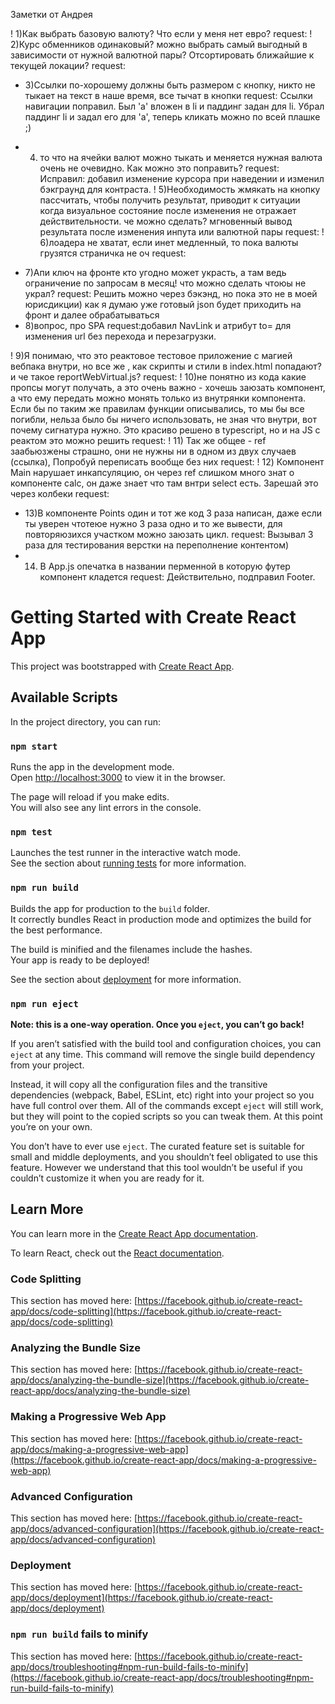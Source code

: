 Заметки от Андрея

! 1)Как выбрать базовую валюту? Что если у меня нет евро?
    request:
! 2)Курс обменников одинаковый? можно выбрать самый выгодный в зависимости от нужной валютной пары? Отсортировать ближайшие к текущей локации?
    request:
+ 3)Ссылки по-хорошему должны быть размером с кнопку, никто не тыкает на текст в наше время, все тычат в кнопки
    request: Ссылки навигации поправил. Был 'а' вложен в li и паддинг задан для li. Убрал паддинг li и задал его для 'a', теперь кликать можно по всей плашке ;)
- 4) то что на ячейки валют можно тыкать и меняется нужная валюта очень не очевидно. Как можно это поправить?
    request: Исправил: добавил изменение курсора при наведении и изменил бэкграунд для контраста.
! 5)Необходимость жмякать на кнопку пассчитать, чтобы получить результат, приводит к ситуации когда визуальное состояние после изменения не отражает действительности. че можно сделать? мгновенный вывод результата после изменения инпута или валютной пары
    request:
! 6)лоадера не хватат, если инет медленный, то пока валюты грузятся страничка не оч
    request:
+ 7)Апи ключ на фронте кто угодно может украсть, а там ведь ограничение по запросам в месяц! что можно сделать чтоюы не украл?
    request: Решить можно через бэкэнд, но пока это не в моей юрисдикции) как я думаю уже готовый json будет приходить на фронт и далее обрабатываться
+ 8)вопрос, про SPA
    request:добавил NavLink и атрибут to= для изменения url без перехода и перезагрузки.
    
! 9)Я понимаю, что это реактовое тестовое приложение с магией вебпака внутри, но все же , как скрипты и стили в index.html попадают? и че такое reportWebVirtual.js?
    request:
! 10)не понятно из кода какие пропсы могут получать, а это очень важно - хочешь заюзать компонент, а что ему передать можно монять только из внутрянки компонента. Если бы по таким же правилам функции описывались, то мы бы все погибли, нельза было бы ничего использовать, не зная что внутри, вот почему сигнатура нужно. Это красиво решено в typescript, но и на JS с реактом это можно решить
    request:
! 11) Так же общее - ref заабьюзжены страшно, они не нужны ни в одном из двух случаев (ссылка), Попробуй переписать вообще без них
    request:
! 12) Компонент Main нарушает инкапсуляцию, он через ref слишком много знат о компоненте calc, он даже знает что там внтри select есть. Зарешай это через колбеки
    request:
+ 13)В компоненте Points один и тот же код 3 раза написан, даже если ты уверен чтотеюе нужно 3 раза одно и то же вывести, для повторяюзихся участком можно заюзать цикл.
    request: Вызывал 3 раза для тестирования верстки на переполнение контентом) 
+ 14) В App.js опечатка в названии перменной в которую футер компонент кладется
    request: Действительно, подправил Footer.



# Getting Started with Create React App

This project was bootstrapped with [Create React App](https://github.com/facebook/create-react-app).

## Available Scripts

In the project directory, you can run:

### `npm start`

Runs the app in the development mode.\
Open [http://localhost:3000](http://localhost:3000) to view it in the browser.

The page will reload if you make edits.\
You will also see any lint errors in the console.

### `npm test`

Launches the test runner in the interactive watch mode.\
See the section about [running tests](https://facebook.github.io/create-react-app/docs/running-tests) for more information.

### `npm run build`

Builds the app for production to the `build` folder.\
It correctly bundles React in production mode and optimizes the build for the best performance.

The build is minified and the filenames include the hashes.\
Your app is ready to be deployed!

See the section about [deployment](https://facebook.github.io/create-react-app/docs/deployment) for more information.

### `npm run eject`

**Note: this is a one-way operation. Once you `eject`, you can’t go back!**

If you aren’t satisfied with the build tool and configuration choices, you can `eject` at any time. This command will remove the single build dependency from your project.

Instead, it will copy all the configuration files and the transitive dependencies (webpack, Babel, ESLint, etc) right into your project so you have full control over them. All of the commands except `eject` will still work, but they will point to the copied scripts so you can tweak them. At this point you’re on your own.

You don’t have to ever use `eject`. The curated feature set is suitable for small and middle deployments, and you shouldn’t feel obligated to use this feature. However we understand that this tool wouldn’t be useful if you couldn’t customize it when you are ready for it.

## Learn More

You can learn more in the [Create React App documentation](https://facebook.github.io/create-react-app/docs/getting-started).

To learn React, check out the [React documentation](https://reactjs.org/).

### Code Splitting

This section has moved here: [https://facebook.github.io/create-react-app/docs/code-splitting](https://facebook.github.io/create-react-app/docs/code-splitting)

### Analyzing the Bundle Size

This section has moved here: [https://facebook.github.io/create-react-app/docs/analyzing-the-bundle-size](https://facebook.github.io/create-react-app/docs/analyzing-the-bundle-size)

### Making a Progressive Web App

This section has moved here: [https://facebook.github.io/create-react-app/docs/making-a-progressive-web-app](https://facebook.github.io/create-react-app/docs/making-a-progressive-web-app)

### Advanced Configuration

This section has moved here: [https://facebook.github.io/create-react-app/docs/advanced-configuration](https://facebook.github.io/create-react-app/docs/advanced-configuration)

### Deployment

This section has moved here: [https://facebook.github.io/create-react-app/docs/deployment](https://facebook.github.io/create-react-app/docs/deployment)

### `npm run build` fails to minify

This section has moved here: [https://facebook.github.io/create-react-app/docs/troubleshooting#npm-run-build-fails-to-minify](https://facebook.github.io/create-react-app/docs/troubleshooting#npm-run-build-fails-to-minify)
